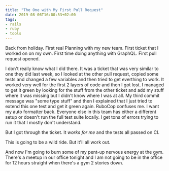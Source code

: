 ```yaml
---
title: "The One with My First Pull Request"
date: 2019-08-06T16:00:53+02:00
tags: 
- rails
- ruby
- tools
---
```


Back from holiday. First real Planning with my new team. First ticket that I worked on on my own. First time doing anything with GraphQL. First pull request opened.

I don't really know what I did there. It was a ticket that was very similar to one they did last week, so I looked at the other pull request, copied some tests and changed a few variables and then tried to get everthing to work. It worked very well for the first 2 layers of code and then I got lost. I managed to get it green by looking for the stuff from the other ticket and add my stuff where it was missing but I didn't know where I was at all. My third commit message was "some type stuff" and then I explained that I just tried to extend this one test and get it green again. RuboCop confuses me. I want my auto formatter back. Everyone else in this team has either a different setup or doesn't run the full test suite locally. I get tons of errors trying to run it that I mostly don't understand.

But I got through the ticket. It *works for me* and the tests all passed on CI. 

This is going to be a wild ride. But it'll all work out. 

And now I'm going to burn some of my pent-up nervous energy at the gym. There's a meetup in our office tonight and I am not going to be in the office for 12 hours straight when there's a gym 2 stories down. 